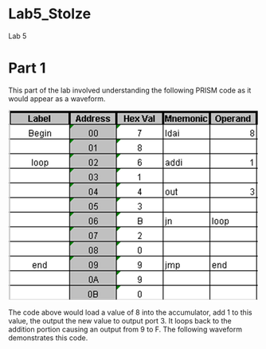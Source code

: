 Lab5_Stolze
===========

Lab 5 

# Part 1

This part of the lab involved understanding the following PRISM code as it would appear as a waveform.

![alt text](https://raw.githubusercontent.com/aaronstolze/Lab5_Stolze/master/PRISMCode.PNG "ALU Waveform")

The code above would load a value of 8 into the accumulator, add 1 to this value, the output the new value to output port 3. It loops back to the addition portion causing an output from 9 to F.  The following waveform demonstrates this code. 
